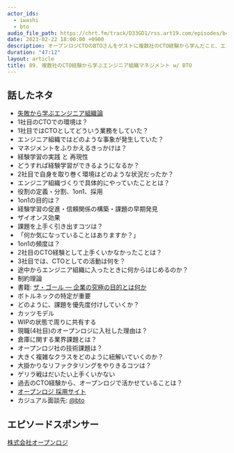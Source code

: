 ```yaml
---
actor_ids:
  - iwashi
  - bto
audio_file_path: https://chrt.fm/track/D33GD1/rss.art19.com/episodes/b41e4a2b-8710-48b0-a783-e3b0fe3a629e.mp3
date: 2023-02-22 18:00:00 +0900
description: オープンロジCTOのBTOさんをゲストに複数社のCTO経験から学んだこと、エンジニア組織のマネジメント、大規模リファクタリングなどについて語っていただいたエピソードです。
duration: "47:12"
layout: article
title: 89. 複数社のCTO経験から学ぶエンジニア組織マネジメント w/ BTO
---
```


## 話したネタ

- [失敗から学ぶエンジニア組織論](https://speakerdeck.com/bto/shi-bai-karaxue-huensiniazu-zhi-lun)
- 1社目のCTOでの環境は？
- 1社目ではCTOとしてどういう業務をしていた？
- エンジニア組織ではどのような事象が発生していた？
- マネジメントをふりかえるきっかけは？
- 経験学習の実践 と 再現性
- どうすれば経験学習ができるようになるか？
- 2社目で自身を取り巻く環境はどのような状況だったか？
- エンジニア組織づくりで具体的にやっていたこととは？
- 役割の定義・分割、1on1、採用
- 1on1の目的は？
- 経験学習の促進・信頼関係の構築・課題の早期発見
- ザイオンス効果
- 課題を上手く引き出すコツは？
- 「何か気になっていることはありますか？」
- 1on1の頻度は？
- 2社目のCTO経験として上手くいかなかったことは？
- 3社目では、CTOとしての活動は何を？
- 途中からエンジニア組織に入ったときに何からはじめるのか？
- 制約理論
- 書籍: [ザ・ゴール ― 企業の究極の目的とは何か](https://amzn.to/3m18AT2)
- ボトルネックの特定が重要
- どのように、課題を優先度付けしていくか？
- カッツモデル
- WIPの状態で周りに共有する
- 現職(4社目)のオープンロジに入社した理由は？
- 倉庫に関する業界課題とは？
- オープンロジ社の技術課題は？
- 大きく複雑なクラスをどのように紐解いていくのか？
- 大掛かりなリファクタリングをやりきるコツは？
- ゲリラ戦はだいたい上手くいかない
- 過去のCTO経験から、オープンロジで活かせていることは？
- [オープンロジ 採用サイト](https://corp.openlogi.com/recruit/)
- カジュアル面談先: [@bto](https://twitter.com/bto)

## エピソードスポンサー

[株式会社オープンロジ](https://corp.openlogi.com/)